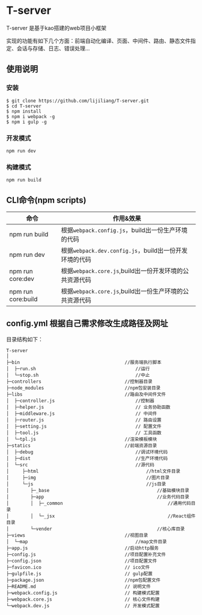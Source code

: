 # T-server

T-server 是基于kao搭建的web项目小框架

实现的功能有如下几个方面：前端自动化编译、页面、中间件、路由、静态文件指定、会话与存储、日志、错误处理...

## 使用说明

### 安装
```shell
$ git clone https://github.com/lijiliang/T-server.git
$ cd T-server
$ npm install
$ npm i webpack -g
$ npm i gulp -g
```
### 开发模式
```shell
npm run dev
```

### 构建模式
```shell
npm run build
```

## CLI命令(npm scripts)
| 命令            | 作用&效果      |
| --------------- | ------------- |
| npm run build   | 根据`webpack.config.js`，build出一份生产环境的代码 |
| npm run dev     | 根据`webpack.dev.config.js`，build出一份开发环境的代码 |
| npm run core:dev   | 根据`webpack.core.js`,build出一份开发环境的公共资源代码 |
| npm run core:build   | 根据`webpack.core.js`,build出一份生产环境的公共资源代码 |

## config.yml 根据自己需求修改生成路径及网址

目录结构如下：
```
T-server
│
├─bin                                       //服务端执行脚本
│  ├─run.sh                                     //运行
│  └─stop.sh                                    //中止
├─controllers                               //控制器目录
├─node_modules                              //npm包安装目录
├─libs                                      //路由及中间件文件
│  ├─controller.js                              //控制器
│  ├─helper.js                                  // 业务协助函数
│  ├─middleware.js                              // 中间件
│  ├─router.js                                  // 路由设置
│  ├─setting.js                                 // 配置文件
│  ├─tool.js                                    // 工具函数
│  └─tpl.js                                 //渲染模板模块
├─statics                                   //前端资源目录
│  ├─debug                                      //调试环境代码
│  ├─dist                                       //生产环境代码
│  └─src                                        //源代码
│     ├─html                                        //html文件目录
│     ├─img                                         //图片目录
│     └─js                                          //js目录
│        ├─_base                                        //基础模块目录
│        ├─app                                          //业务代码目录
│        │  ├─_common                                       //通用代码目录
│        │  └─_jsx                                          //React组件目录
│        └─vender                                       //核心库目录
├─views                                     //视图目录
│  └─map                                        //map文件目录
├─app.js                                    //启动http服务
├─config.js                                 //项目配置补充文件
├─config.json                               //项目配置文件
├─favicon.ico                               // ico文件
├─gulpfile.js                               // gulp配置
├─package.json                              //npm包配置文件
├─README.md                                 // 说明文件
├─webpack.config.js                         // 构建模式配置
├─webpack.core.js                           // 核心文件构建
└─webpack.dev.js                            // 开发模式配置
```
